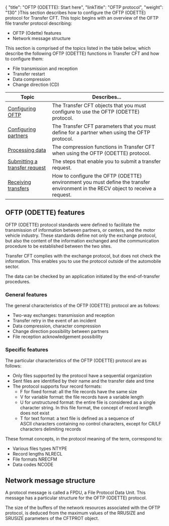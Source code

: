 {
    "title": "OFTP  (ODETTE): Start here",
    "linkTitle": "OFTP protocol",
    "weight": "130"
}This section describes how to configure the OFTP (ODETTE) protocol for
Transfer CFT. This topic begins
with an overview of the OFTP file transfer protocol describing:

- OFTP
    (Odette) features
- Network
    message structure

This section is comprised of the topics listed in the table below, which
describe the following OFTP (ODETTE) functions in Transfer CFT and how
to configure them:

- File transmission
    and reception
- Transfer restart
- Data compression
- Change direction (CD)


| Topic  | Describes...  |
| --- | --- |
| [Configuring OFTP](configuring_odette) | The Transfer CFT objects that you must configure to use the OFTP (ODETTE) protocol. |
| [Configuring partners](cftpart_parameters) | The Transfer CFT parameters that you must define for a partner when using the OFTP protocol. |
| [Processing data](processing_data) | The compression functions in Transfer CFT when using the OFTP (ODETTE) protocol. |
| [Submitting a transfer request](submitting_a_transfer_request) | The steps that enable you to submit a transfer request. |
| [Receiving transfers](receiving_transfers) | How to configure the OFTP (ODETTE) environment you must define the transfer environment in the RECV object to receive a request. |


<span id="About_OFTP"></span><span id="OFTP__ODETTE__features"></span>

OFTP (ODETTE) features
----------------------

OFTP (ODETTE) protocol standards were defined to facilitate the transmission
of information between partners, or centers, and the motor vehicle industry.
These standards define not only the exchange protocol, but also the content
of the information exchanged and the communication procedure to be established
between the two sites.

Transfer CFT complies with the exchange protocol, but does not check
the information. This enables you to use the protocol outside of the automobile
sector.

The data can be checked by an application initiated by the end-of-transfer
procedures.

### General features

The general characteristics of the OFTP (ODETTE) protocol are as follows:

- Two-way exchanges:
    transmission and reception
- Transfer retry
    in the event of an incident
- Data compression,
    character compression
- Change direction
    possibility between partners
- File reception
    acknowledgement possibility

### Specific features

The particular characteristics of the OFTP (ODETTE) protocol are as
follows:

- Only files supported
    by the protocol have a sequential organization
- Sent files are
    identified by their name and the transfer date and time
- The protocol supports
    four record formats:
    -   F
        for fixed format: all the file records have the same size
    -   V
        for variable format: the file records have a variable length
    -   U
        for unstructured format: the entire file is considered as a single
        character string. In this file format, the concept of record length
        does not exist
    -   T
        for text format: a text file is defined as a sequence of ASCII characters
        containing no control characters, except for CR/LF characters delimiting
        records

These format concepts, in the protocol meaning of the term, correspond
to:

- Various files types
    NTYPE
- Record lengths
    NLRECL
- File formats NRECFM
- Data codes NCODE

<span id="Network_message_structure"></span>

Network message structure
-------------------------

A protocol message is called a FPDU, a File
Protocol Data
Unit. This message has a particular
structure for the OFTP (ODETTE) protocol.

The size of the buffers of the network resources associated with the
OFTP protocol, is deduced from the maximum values of the RRUSIZE and SRUSIZE
parameters of the CFTPROT object.
